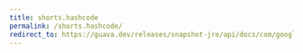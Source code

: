 ```yaml
---
title: shorts.hashcode
permalink: /shorts.hashcode/
redirect_to: https://guava.dev/releases/snapshot-jre/api/docs/com/google/common/primitives/Shorts.html#hashCode-short-
---
```

